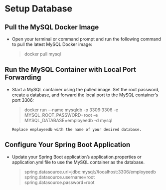 # Setup Database

## Pull the MySQL Docker Image
 
- Open your terminal or command prompt and run the following command to pull the latest MySQL Docker image:
  > docker pull mysql

## Run the MySQL Container with Local Port Forwarding
 
- Start a MySQL container using the pulled image. Set the root password, create a database, and forward the local port to the MySQL container’s port 3306:
  > docker run --name mysqldb -p 3306:3306 -e MYSQL_ROOT_PASSWORD=root -e MYSQL_DATABASE=employeedb -d mysql
  
  `Replace employeedb with the name of your desired database.`  

## Configure Your Spring Boot Application

- Update your Spring Boot application’s application.properties or application.yml file to use the MySQL container as the database.
  > spring.datasource.url=jdbc:mysql://localhost:3306/employeedb  
  > spring.datasource.username=root  
  > spring.datasource.password=root

